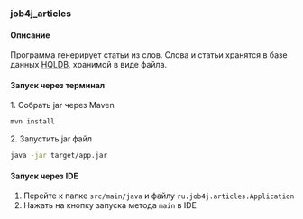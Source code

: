 ### job4j_articles

#### Описание

Программа генерирует статьи из слов. Слова и статьи хранятся в базе данных <a href="http://hsqldb.org/">HQLDB</a>,
хранимой в виде файла.

#### Запуск через терминал

<p>1. Собрать jar через Maven</p>

```bash
mvn install
```

<p>2. Запустить jar файл</p>

```bash
java -jar target/app.jar
```

#### Запуск через IDE

1. Перейте к папке ``src/main/java`` и файлу ``ru.job4j.articles.Application``
2. Нажать на кнопку запуска метода ``main`` в IDE

